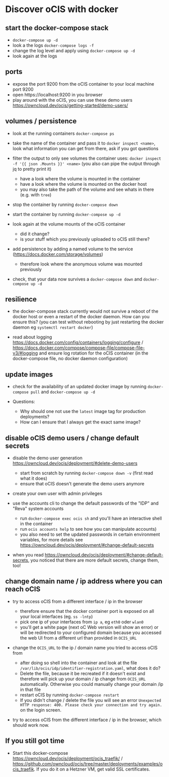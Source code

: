 # Discover oCIS with docker

## start the docker-compose stack
- `docker-compose up -d`
- look a the logs `docker-compose logs -f`
- change the log level and apply using `docker-compose up -d`
- look again at the logs

## ports
- expose the port 9200 from the oCIS container to your local machine port 9200
- open https://localhost:9200 in you browser
- play around with the oCIS, you can use these demo users https://owncloud.dev/ocis/getting-started/demo-users/


## volumes / persistence
- look at the running containers `docker-compose ps`
- take the name of the container and pass it to `docker inspect <name>`, look what information you can get from there, ask if you got questions

- filter the output to only see volumes the container uses: `docker inspect -f '{{ json .Mounts }}' <name>` (you also can pipe the output through jq to pretty print it)
  - have a look where the volume is mounted in the container
  - have a look where the volume is mounted on the docker host
  - you may also take the path of the volume and see whats in there (e.g. with `tree`)

- stop the container by running `docker-compose down`

- start the container by running `docker-compose up -d`

- look again at the volume mounts of the oCIS container
  - did it change?
  - is your stuff which you previously uploaded to oCIS still there?

- add persistence by adding a named volume to the service (https://docs.docker.com/storage/volumes)
  - therefore look where the anonymous volume was mounted previously

- check, that your data now survives a `docker-compose down` and `docker-compose up -d`

## resilience

- the docker-compose stack currently would not survive a reboot of the docker host or even a restart of the docker daemon. How can you ensure this? (you can test without rebooting by just restarting the docker daemon eg `systemctl restart docker`)

- read about logging https://docs.docker.com/config/containers/logging/configure / https://docs.docker.com/compose/compose-file/compose-file-v3/#logging and ensure log rotation for the oCIS container (in the docker-compose file, no docker daemon configuration)

## update images

- check for the availability of an updated docker image by running `docker-compose pull` and `docker-compose up -d`

- Questions:
  - Why should one not use the `latest` image tag for production deployments?
  - How can I ensure that I always get the exact same image?

## disable oCIS demo users / change default secrets

- disable the demo user generation https://owncloud.dev/ocis/deployment/#delete-demo-users
  - start from scratch by running `docker-compose down -v` (first read what it does)
  - ensure that oCIS doesn't generate the demo users anymore

- create your own user with admin privileges

- use the accounts cli to change the default passwords of the "IDP" and "Reva" system accounts
  - run `docker-compose exec ocis sh` and you'll have an interactive shell in the container
  - run `ocis accounts help` to see how you can manipulate accounts)
  - you also need to set the updated passwords in certain environment variables, for more details see https://owncloud.dev/ocis/deployment/#change-default-secrets

- when you read https://owncloud.dev/ocis/deployment/#change-default-secrets, you noticed that there are more default secrets, change them, too!

## change domain name / ip address where you can reach oCIS

- try to access oCIS from a different interface / ip in the browser
  - therefore ensure that the docker container port is exposed on all your local interfaces (eg. `ss -lntp`)
  - pick one ip of your interfaces from `ip a`, eg `eth0` oder `wlan0`
  - you'll get a white page (next oC Web version will show an error) or will be redirected to your configured domain because you accessed the web UI from a different url than provided in `OCIS_URL`

- change the `OCIS_URL` to the ip / domain name you tried to access oCIS from
  - after doing so shell into the container and look at the file `/var/lib/ocis/idp/identifier-registration.yaml`, what does it do?
  - Delete the file, because it be recreated if it doesn't exist and therefore will pick up your domain / ip change from `OCIS_URL` automatically. Otherwise you could manually change your domain /ip in that file
  - restart oCIS by running `docker-compose restart`
  - If you didn't change / delete the file you will see an error `Unexpected HTTP response: 400. Please check your connection and try again.` on the login screen.

- try to access oCIS from the different interface / ip in the browser, which should work now.

## If you still got time

- Start this docker-compose https://owncloud.dev/ocis/deployment/ocis_traefik/ / https://github.com/owncloud/ocis/tree/master/deployments/examples/ocis_traefik. If you do it on a Hetzner VM, get valid SSL certificates.
